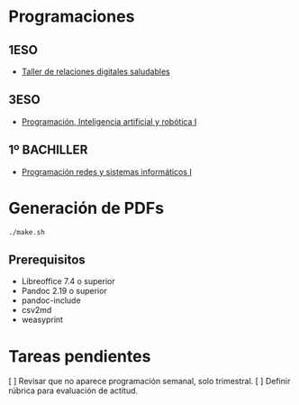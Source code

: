 # Programaciones

## 1ESO

- [Taller de relaciones digitales saludables](./TRDS-1ESO)

## 3ESO

- [Programación, Inteligencia artificial y robótica I](./PIAR1-3ESO)

## 1º BACHILLER

- [Programación redes y sistemas informáticos I](./PRESI1-1BACH)

# Generación de PDFs

    ./make.sh

## Prerequisitos

- Libreoffice 7.4 o superior
- Pandoc 2.19 o superior
- pandoc-include
- csv2md
- weasyprint

# Tareas pendientes

\[ \] Revisar que no aparece programación semanal, solo trimestral. \[
\] Definir rúbrica para evaluación de actitud.

